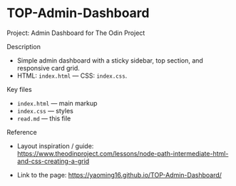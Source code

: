 # TOP-Admin-Dashboard
Project: Admin Dashboard for The Odin Project 

Description
- Simple admin dashboard with a sticky sidebar, top section, and responsive card grid.
- HTML: `index.html` — CSS: `index.css`.

Key files
- `index.html` — main markup
- `index.css` — styles
- `read.md` — this file

Reference
- Layout inspiration / guide: https://www.theodinproject.com/lessons/node-path-intermediate-html-and-css-creating-a-grid

- Link to the page: https://yaoming16.github.io/TOP-Admin-Dashboard/

